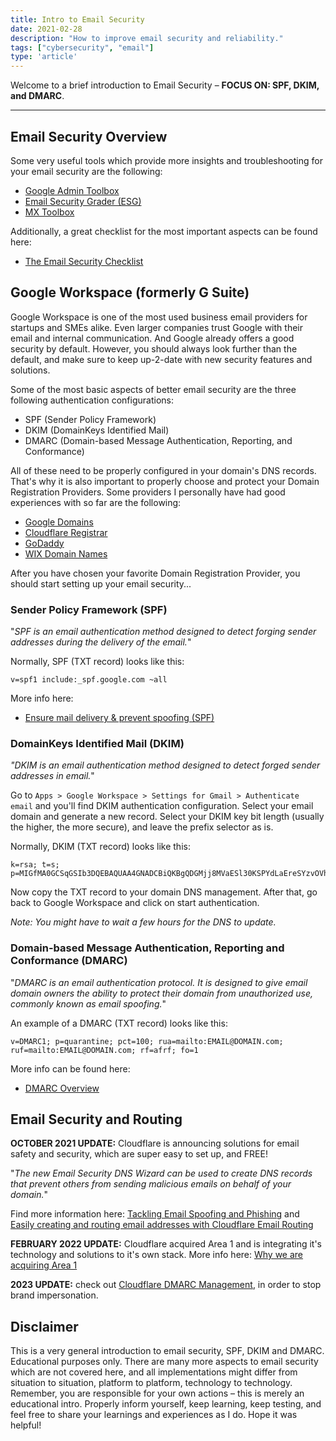```yaml
---
title: Intro to Email Security
date: 2021-02-28
description: "How to improve email security and reliability."
tags: ["cybersecurity", "email"]
type: 'article'
---
```


Welcome to a brief introduction to Email Security – **FOCUS ON: SPF, DKIM, and DMARC**.

* * *

## Email Security Overview

Some very useful tools which provide more insights and troubleshooting for your email security are the following:

* [Google Admin Toolbox](https://toolbox.googleapps.com/apps/main/)
* [Email Security Grader (ESG)](https://www.emailsecuritygrader.com/)
* [MX Toolbox](https://mxtoolbox.com/)

Additionally, a great checklist for the most important aspects can be found here:

* [The Email Security Checklist](https://www.upguard.com/blog/the-email-security-checklist)


## Google Workspace (formerly G Suite)

Google Workspace is one of the most used business email providers for startups and SMEs alike. Even larger companies trust Google with their email and internal communication. And Google already offers a good security by default. However, you should always look further than the default, and make sure to keep up-2-date with new security features and solutions.

Some of the most basic aspects of better email security are the three following authentication configurations:

* SPF (Sender Policy Framework)
* DKIM (DomainKeys Identified Mail)
* DMARC (Domain-based Message Authentication, Reporting, and Conformance)

All of these need to be properly configured in your domain's DNS records. That's why it is also important to properly choose and protect your Domain Registration Providers. Some providers I personally have had good experiences with so far are the following:

* [Google Domains](https://domains.google/)
* [Cloudflare Registrar](https://www.cloudflare.com/products/registrar/)
* [GoDaddy](https://www.godaddy.com/)
* [WIX Domain Names](https://www.wix.com/domain/names)

After you have chosen your favorite Domain Registration Provider, you should start setting up your email security...


### Sender Policy Framework (SPF)

"_SPF is an email authentication method designed to detect forging sender addresses during the delivery of the email._"

Normally, SPF (TXT record) looks like this:
```
v=spf1 include:_spf.google.com ~all
```

More info here:

* [Ensure mail delivery & prevent spoofing (SPF)](https://support.google.com/a/answer/33786)


### DomainKeys Identified Mail (DKIM)

_"DKIM is an email authentication method designed to detect forged sender addresses in email._"

Go to `Apps > Google Workspace > Settings for Gmail > Authenticate email` and you'll find DKIM authentication configuration. Select your email domain and generate a new record. Select your DKIM key bit length (usually the higher, the more secure), and leave the prefix selector as is.

Normally, DKIM (TXT record) looks like this:
```
k=rsa; t=s; p=MIGfMA0GCSqGSIb3DQEBAQUAA4GNADCBiQKBgQDGMjj8MVaESl30KSPYdLaEreSYzvOVh15u9YKAmTLgk1ecr4BCRq3Vkg3Xa2QrEQWbIvQj9FNqBYOr3XIczzU8gkK5Kh42P4C3DgNiBvlNNk2BlA5ITN/EvVAn/ImjoGq5IrcO+hAj2iSAozYTEpJAKe0NTrj49CIkj5JI6ibyJwIDAQAB
```

Now copy the TXT record to your domain DNS management.
After that, go back to Google Workspace and click on start authentication.

_Note: You might have to wait a few hours for the DNS to update._


### Domain-based Message Authentication, Reporting and Conformance (DMARC)

"_DMARC is an email authentication protocol. It is designed to give email domain owners the ability to protect their domain from unauthorized use, commonly known as email spoofing._"

An example of a DMARC (TXT record) looks like this:
```
v=DMARC1; p=quarantine; pct=100; rua=mailto:EMAIL@DOMAIN.com; ruf=mailto:EMAIL@DOMAIN.com; rf=afrf; fo=1
```

More info can be found here:

* [DMARC Overview](https://dmarc.org/overview/)


## Email Security and Routing

**OCTOBER 2021 UPDATE:** Cloudflare is announcing solutions for email safety and security, which are super easy to set up, and FREE!

"_The new Email Security DNS Wizard can be used to create DNS records that prevent others from sending malicious emails on behalf of your domain._"

Find more information here: [Tackling Email Spoofing and Phishing](https://blog.cloudflare.com/tackling-email-spoofing/) and [Easily creating and routing email addresses with Cloudflare Email Routing](https://blog.cloudflare.com/introducing-email-routing/)

**FEBRUARY 2022 UPDATE:** Cloudflare acquired Area 1 and is integrating it's technology and solutions to it's own stack. More info here: [Why we are acquiring Area 1](https://blog.cloudflare.com/why-we-are-acquiring-area-1/)

**2023 UPDATE:** check out [Cloudflare DMARC Management](https://developers.cloudflare.com/dmarc-management/), in order to stop brand impersonation.

## Disclaimer

This is a very general introduction to email security, SPF, DKIM and DMARC. Educational purposes only. There are many more aspects to email security which are not covered here, and all implementations might differ from situation to situation, platform to platform, technology to technology. Remember, you are responsible for your own actions – this is merely an educational intro. Properly inform yourself, keep learning, keep testing, and feel free to share your learnings and experiences as I do. Hope it was helpful!
